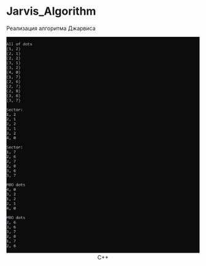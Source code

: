 # Jarvis_Algorithm

Реализация алгоритма Джарвиса

<p align="center">
  <img src="https://github.com/patison5/Jarvis_Algorithm/blob/main/s1.png?raw=true" alt="Nodemon Logo">
  <br />
  <span>C++</span>
</p>
